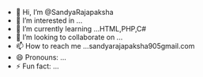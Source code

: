 - 👋 Hi, I’m @SandyaRajapaksha
- 👀 I’m interested in ...
- 🌱 I’m currently learning ...HTML,PHP,C#
- 💞️ I’m looking to collaborate on ...
- 📫 How to reach me ...sandyarajapaksha905gmail.com
- 😄 Pronouns: ...
- ⚡ Fun fact: ...

<!---
SandyaRajapaksha/SandyaRajapaksha is a ✨ special ✨ repository because its `README.md` (this file) appears on your GitHub profile.
You can click the Preview link to take a look at your changes.
--->
